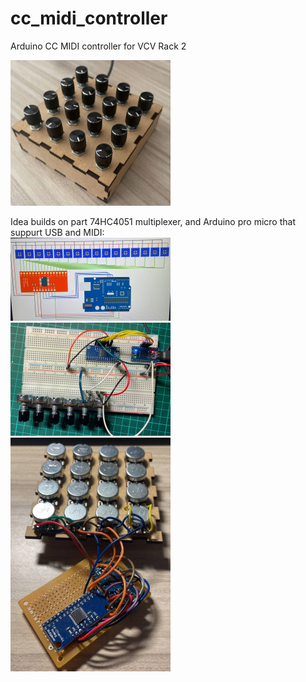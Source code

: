 # cc_midi_controller
Arduino CC MIDI controller for VCV Rack 2

<!-- ![alt text](https://github.com/ivanvoid/cc_midi_controller/tree/main/figures/finished.jpg?raw=true) -->
<img src="/figures/finished.jpg" width="256"/>

Idea builds on part 74HC4051 multiplexer, and Arduino pro micro that suppurt USB and MIDI:  
<img src="/figures/idea.jpg" width="256"/>  
<img src="/figures/concept.jpg" width="256"/>  
<img src="/figures/realization.jpg" width="256"/>  
  
